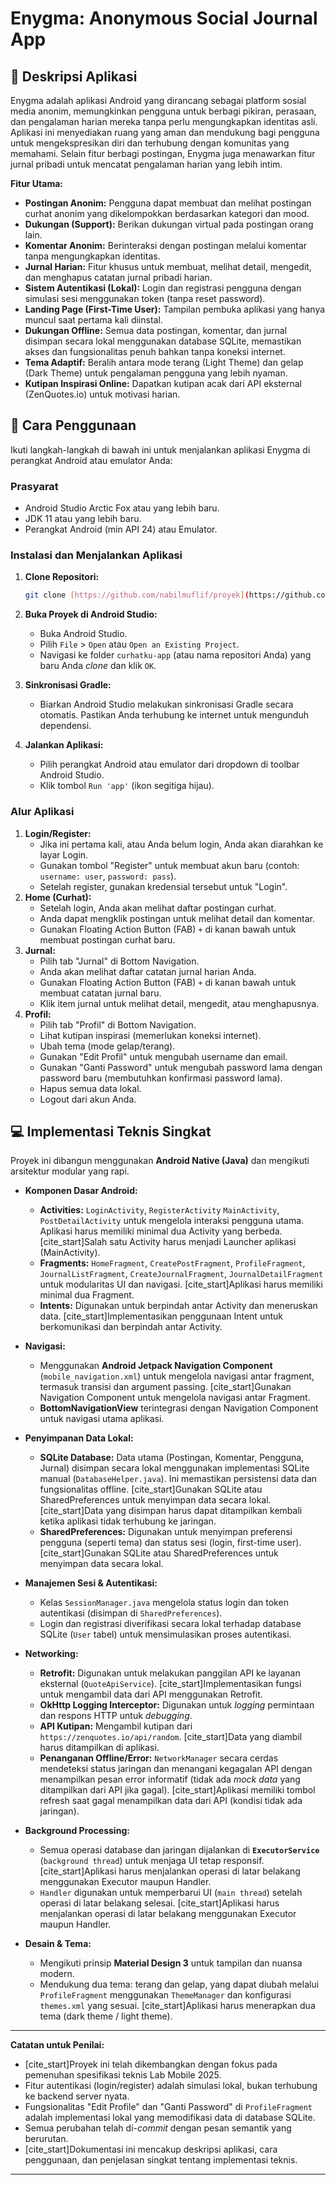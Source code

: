 # Enygma: Anonymous Social Journal App

## 📝 Deskripsi Aplikasi

Enygma adalah aplikasi Android yang dirancang sebagai platform sosial media anonim, memungkinkan pengguna untuk berbagi pikiran, perasaan, dan pengalaman harian mereka tanpa perlu mengungkapkan identitas asli. Aplikasi ini menyediakan ruang yang aman dan mendukung bagi pengguna untuk mengekspresikan diri dan terhubung dengan komunitas yang memahami. Selain fitur berbagi postingan, Enygma juga menawarkan fitur jurnal pribadi untuk mencatat pengalaman harian yang lebih intim.

**Fitur Utama:**

* **Postingan Anonim:** Pengguna dapat membuat dan melihat postingan curhat anonim yang dikelompokkan berdasarkan kategori dan mood.
* **Dukungan (Support):** Berikan dukungan virtual pada postingan orang lain.
* **Komentar Anonim:** Berinteraksi dengan postingan melalui komentar tanpa mengungkapkan identitas.
* **Jurnal Harian:** Fitur khusus untuk membuat, melihat detail, mengedit, dan menghapus catatan jurnal pribadi harian.
* **Sistem Autentikasi (Lokal):** Login dan registrasi pengguna dengan simulasi sesi menggunakan token (tanpa reset password).
* **Landing Page (First-Time User):** Tampilan pembuka aplikasi yang hanya muncul saat pertama kali diinstal.
* **Dukungan Offline:** Semua data postingan, komentar, dan jurnal disimpan secara lokal menggunakan database SQLite, memastikan akses dan fungsionalitas penuh bahkan tanpa koneksi internet.
* **Tema Adaptif:** Beralih antara mode terang (Light Theme) dan gelap (Dark Theme) untuk pengalaman pengguna yang lebih nyaman.
* **Kutipan Inspirasi Online:** Dapatkan kutipan acak dari API eksternal (ZenQuotes.io) untuk motivasi harian.

## 🚀 Cara Penggunaan

Ikuti langkah-langkah di bawah ini untuk menjalankan aplikasi Enygma di perangkat Android atau emulator Anda:

### Prasyarat

* Android Studio Arctic Fox atau yang lebih baru.
* JDK 11 atau yang lebih baru.
* Perangkat Android (min API 24) atau Emulator.

### Instalasi dan Menjalankan Aplikasi

1.  **Clone Repositori:**
    ```bash
    git clone [https://github.com/nabilmuflif/proyek](https://github.com/nabilmuflif/proyek)
    ```

2.  **Buka Proyek di Android Studio:**
    * Buka Android Studio.
    * Pilih `File` > `Open` atau `Open an Existing Project`.
    * Navigasi ke folder `curhatku-app` (atau nama repositori Anda) yang baru Anda *clone* dan klik `OK`.
3.  **Sinkronisasi Gradle:**
    * Biarkan Android Studio melakukan sinkronisasi Gradle secara otomatis. Pastikan Anda terhubung ke internet untuk mengunduh dependensi.
4.  **Jalankan Aplikasi:**
    * Pilih perangkat Android atau emulator dari dropdown di toolbar Android Studio.
    * Klik tombol `Run 'app'` (ikon segitiga hijau).

### Alur Aplikasi

1.  **Login/Register:**
    * Jika ini pertama kali, atau Anda belum login, Anda akan diarahkan ke layar Login.
    * Gunakan tombol "Register" untuk membuat akun baru (contoh: `username: user`, `password: pass`).
    * Setelah register, gunakan kredensial tersebut untuk "Login".
2.  **Home (Curhat):**
    * Setelah login, Anda akan melihat daftar postingan curhat.
    * Anda dapat mengklik postingan untuk melihat detail dan komentar.
    * Gunakan Floating Action Button (FAB) `+` di kanan bawah untuk membuat postingan curhat baru.
3.  **Jurnal:**
    * Pilih tab "Jurnal" di Bottom Navigation.
    * Anda akan melihat daftar catatan jurnal harian Anda.
    * Gunakan Floating Action Button (FAB) `+` di kanan bawah untuk membuat catatan jurnal baru.
    * Klik item jurnal untuk melihat detail, mengedit, atau menghapusnya.
4.  **Profil:**
    * Pilih tab "Profil" di Bottom Navigation.
    * Lihat kutipan inspirasi (memerlukan koneksi internet).
    * Ubah tema (mode gelap/terang).
    * Gunakan "Edit Profil" untuk mengubah username dan email.
    * Gunakan "Ganti Password" untuk mengubah password lama dengan password baru (membutuhkan konfirmasi password lama).
    * Hapus semua data lokal.
    * Logout dari akun Anda.

## 💻 Implementasi Teknis Singkat

Proyek ini dibangun menggunakan **Android Native (Java)** dan mengikuti arsitektur modular yang rapi.

* **Komponen Dasar Android:**
    * **Activities:**  `LoginActivity`, `RegisterActivity` `MainActivity`, `PostDetailActivity` untuk mengelola interaksi pengguna utama. Aplikasi harus memiliki minimal dua Activity yang berbeda. [cite_start]Salah satu Activity harus menjadi Launcher aplikasi (MainActivity).
    * **Fragments:** `HomeFragment`, `CreatePostFragment`, `ProfileFragment`, `JournalListFragment`, `CreateJournalFragment`, `JournalDetailFragment` untuk modularitas UI dan navigasi. [cite_start]Aplikasi harus memiliki minimal dua Fragment.
    * **Intents:** Digunakan untuk berpindah antar Activity dan meneruskan data. [cite_start]Implementasikan penggunaan Intent untuk berkomunikasi dan berpindah antar Activity.

* **Navigasi:**
    * Menggunakan **Android Jetpack Navigation Component** (`mobile_navigation.xml`) untuk mengelola navigasi antar fragment, termasuk transisi dan argument passing. [cite_start]Gunakan Navigation Component untuk mengelola navigasi antar Fragment.
    * **BottomNavigationView** terintegrasi dengan Navigation Component untuk navigasi utama aplikasi.

* **Penyimpanan Data Lokal:**
    * **SQLite Database:** Data utama (Postingan, Komentar, Pengguna, Jurnal) disimpan secara lokal menggunakan implementasi SQLite manual (`DatabaseHelper.java`). Ini memastikan persistensi data dan fungsionalitas offline. [cite_start]Gunakan SQLite atau SharedPreferences untuk menyimpan data secara lokal. [cite_start]Data yang disimpan harus dapat ditampilkan kembali ketika aplikasi tidak terhubung ke jaringan.
    * **SharedPreferences:** Digunakan untuk menyimpan preferensi pengguna (seperti tema) dan status sesi (login, first-time user). [cite_start]Gunakan SQLite atau SharedPreferences untuk menyimpan data secara lokal.

* **Manajemen Sesi & Autentikasi:**
    * Kelas `SessionManager.java` mengelola status login dan token autentikasi (disimpan di `SharedPreferences`).
    * Login dan registrasi diverifikasi secara lokal terhadap database SQLite (`User` tabel) untuk mensimulasikan proses autentikasi.

* **Networking:**
    * **Retrofit:** Digunakan untuk melakukan panggilan API ke layanan eksternal (`QuoteApiService`). [cite_start]Implementasikan fungsi untuk mengambil data dari API menggunakan Retrofit.
    * **OkHttp Logging Interceptor:** Digunakan untuk *logging* permintaan dan respons HTTP untuk *debugging*.
    * **API Kutipan:** Mengambil kutipan dari `https://zenquotes.io/api/random`. [cite_start]Data yang diambil harus ditampilkan di aplikasi.
    * **Penanganan Offline/Error:** `NetworkManager` secara cerdas mendeteksi status jaringan dan menangani kegagalan API dengan menampilkan pesan error informatif (tidak ada *mock data* yang ditampilkan dari API jika gagal). [cite_start]Aplikasi memiliki tombol refresh saat gagal menampilkan data dari API (kondisi tidak ada jaringan).

* **Background Processing:**
    * Semua operasi database dan jaringan dijalankan di **`ExecutorService`** (`background thread`) untuk menjaga UI tetap responsif. [cite_start]Aplikasi harus menjalankan operasi di latar belakang menggunakan Executor maupun Handler.
    * `Handler` digunakan untuk memperbarui UI (`main thread`) setelah operasi di latar belakang selesai. [cite_start]Aplikasi harus menjalankan operasi di latar belakang menggunakan Executor maupun Handler.

* **Desain & Tema:**
    * Mengikuti prinsip **Material Design 3** untuk tampilan dan nuansa modern.
    * Mendukung dua tema: terang dan gelap, yang dapat diubah melalui `ProfileFragment` menggunakan `ThemeManager` dan konfigurasi `themes.xml` yang sesuai. [cite_start]Aplikasi harus menerapkan dua tema (dark theme / light theme).

---

**Catatan untuk Penilai:**

* [cite_start]Proyek ini telah dikembangkan dengan fokus pada pemenuhan spesifikasi teknis Lab Mobile 2025.
* Fitur autentikasi (login/register) adalah simulasi lokal, bukan terhubung ke backend server nyata.
* Fungsionalitas "Edit Profile" dan "Ganti Password" di `ProfileFragment` adalah implementasi lokal yang memodifikasi data di database SQLite.
* Semua perubahan telah di-*commit* dengan pesan semantik yang berurutan.
* [cite_start]Dokumentasi ini mencakup deskripsi aplikasi, cara penggunaan, dan penjelasan singkat tentang implementasi teknis.

---
